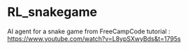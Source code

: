 # RL_snakegame
 AI agent for a snake game from FreeCampCode tutorial : https://www.youtube.com/watch?v=L8ypSXwyBds&t=1795s


